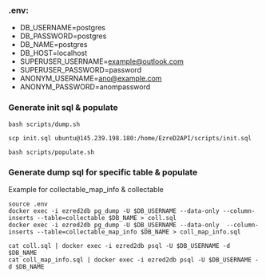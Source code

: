 ### .env:

- DB_USERNAME=postgres
- DB_PASSWORD=postgres
- DB_NAME=postgres
- DB_HOST=localhost
- SUPERUSER_USERNAME=example@outlook.com
- SUPERUSER_PASSWORD=password
- ANONYM_USERNAME=ano@example.com
- ANONYM_PASSWORD=anompassword

### Generate init sql & populate

```
bash scripts/dump.sh

scp init.sql ubuntu@145.239.198.180:/home/EzreD2API/scripts/init.sql

bash scripts/populate.sh
```

### Generate dump sql for specific table & populate

Example for collectable_map_info & collectable

```
source .env
docker exec -i ezred2db pg_dump -U $DB_USERNAME --data-only --column-inserts --table=collectable $DB_NAME > coll.sql
docker exec -i ezred2db pg_dump -U $DB_USERNAME --data-only  --column-inserts --table=collectable_map_info $DB_NAME > coll_map_info.sql

cat coll.sql | docker exec -i ezred2db psql -U $DB_USERNAME -d $DB_NAME
cat coll_map_info.sql | docker exec -i ezred2db psql -U $DB_USERNAME -d $DB_NAME
```
